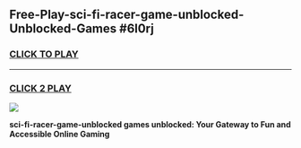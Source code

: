 
## Free-Play-sci-fi-racer-game-unblocked-Unblocked-Games #6l0rj
<h3>
<a href="https://news.freeplayer.one?title=sci-fi-racer-game-unblocked&ref=8M">CLICK TO PLAY</a></h3>
<hr>

<h3>
<a href="https://news.freeplayer.one?title=sci-fi-racer-game-unblocked&ref=8M">CLICK 2 PLAY</a>
  
</h3>

<a href="https://news.freeplayer.one?title=sci-fi-racer-game-unblocked&ref=8M"><img src="https://clearcache.store/games.png"></a>


**sci-fi-racer-game-unblocked games unblocked: Your Gateway to Fun and Accessible Online Gaming**
